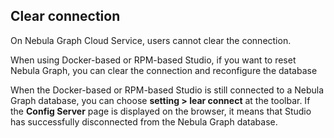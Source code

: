 ## Clear connection

On Nebula Graph Cloud Service, users cannot clear the connection.

When using Docker-based or RPM-based Studio, if you want to reset Nebula Graph, you can clear the connection and reconfigure the database

When the Docker-based or RPM-based Studio is still connected to a Nebula Graph database, you can choose **setting > lear connect** at the toolbar. If the **Config Server** page is displayed on the browser, it means that Studio has successfully disconnected from the Nebula Graph database.